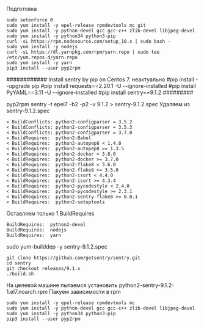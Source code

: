 Подготовка
```
sudo setenforce 0
sudo yum install -y epel-release rpmdevtools mc git
sudo yum install -y python-devel gcc gcc-c++ zlib-devel libjpeg-devel 
sudo yum install -y python34 python3-pip 
curl -sL https://rpm.nodesource.com/setup_10.x | sudo bash -
sudo yum install -y nodejs
curl -sL https://dl.yarnpkg.com/rpm/yarn.repo | sudo tee /etc/yum.repos.d/yarn.repo
sudo yum install -y yarn
pip3 install --user pyp2rpm
```

############ Install sentry by pip on Centos 7. неактуально
#pip install --upgrade pip
#pip install requests==2.20.1 -U --ignore-installed
#pip install PyYAML==3.11 -U --ignore-installed
#pip install sentry==9.1.2
######### 

pyp2rpm sentry -t epel7 -b2 -p2 -v 9.1.2 > sentry-9.1.2.spec
Удаляем из sentry-9.1.2.spec
```
< BuildConflicts: python2-configparser = 3.5.2
< BuildConflicts: python2-configparser = 3.5.3
< BuildConflicts: python2-configparser = 3.7.0
< BuildRequires:  python2-Babel
< BuildRequires:  python2-autopep8 < 1.4.0
< BuildRequires:  python2-autopep8 >= 1.3.5
< BuildRequires:  python2-docker < 3.8.0
< BuildRequires:  python2-docker >= 3.7.0
< BuildRequires:  python2-flake8 < 3.6.0
< BuildRequires:  python2-flake8 >= 3.5.0
< BuildRequires:  python2-isort < 4.4.0
< BuildRequires:  python2-isort >= 4.3.4
< BuildRequires:  python2-pycodestyle < 2.4.0
< BuildRequires:  python2-pycodestyle >= 2.3.1
< BuildRequires:  python2-sentry-flake8 >= 0.0.1
< BuildRequires:  python2-setuptools
```

Оставляем только 1 BuildRequires
```
BuildRequires:  python2-devel
BuildRequires:  nodejs
BuildRequires:  yarn
```

sudo yum-builddep -y sentry-9.1.2.spec


```
git clone https://github.com/getsentry/sentry.git
cd sentry
git checkout releases/9.1.x
./build.sh
```

На целевой машине пытаемся установить python2-sentry-9.1.2-1.el7.noarch.rpm
Пакуем зависимости в rpm
```
sudo yum install -y epel-release rpmdevtools mc
sudo yum install -y python-devel gcc gcc-c++ zlib-devel libjpeg-devel 
sudo yum install -y python34 python3-pip 
pip3 install --user pyp2rpm
```
